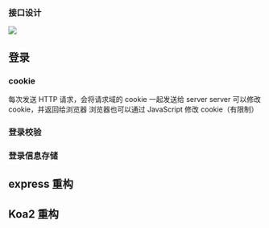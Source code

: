 ### 接口设计

![](/blog接口设计.png)

## 登录

### cookie

每次发送 HTTP 请求，会将请求域的 cookie 一起发送给 server
server 可以修改 cookie，并返回给浏览器
浏览器也可以通过 JavaScript 修改 cookie（有限制）

### 登录校验

### 登录信息存储

## express 重构

## Koa2 重构
